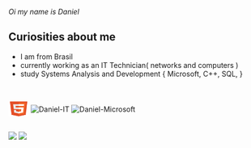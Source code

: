 _Oi my name is Daniel_
 ## Curiosities about me
- I am from Brasil 
- currently working as an IT Technician( networks and computers )
- study Systems Analysis and Development { Microsoft, C++, SQL, }

## 
<div style="display: inline_block"><br>
  <img align="center" alt="Daniel-HTML" height="30" width="40" src="https://raw.githubusercontent.com/devicons/devicon/master/icons/html5/html5-original.svg">
  <img align="center" alt="Daniel-IT" height="30" width="40" src="https://encrypted-tbn0.gstatic.com/images?q=tbn:ANd9GcS9a128sxkzL6tVECDVTAOGBwNu5DlmvKX20Rl7QV8ZF4-0SDJf-U0wXoYt9m0WMuWoHCM&usqp=CAU">
   <img align="center" alt="Daniel-Microsoft" height="30" width="40" src="https://upload.wikimedia.org/wikipedia/commons/thumb/2/25/Microsoft_icon.svg/2048px-Microsoft_icon.svg.png">
</div>

##

<div> 
  <a href = "danielcampanafsantos@gmail.com"><img src="https://img.shields.io/badge/-Gmail-%23333?style=for-the-badge&logo=gmail&logoColor=white" target="_blank"></a>
  <a href="https://www.linkedin.com/in/daniel-campana-811825227/" target="_blank"><img src="https://img.shields.io/badge/-LinkedIn-%230077B5?style=for-the-badge&logo=linkedin&logoColor=white" target="_blank"></a> 


 

<div> 

